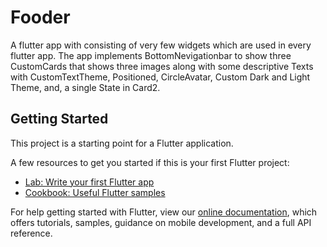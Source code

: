 # Fooder

A flutter app with consisting of very few widgets which are used in every flutter app. The app implements BottomNevigationbar to show three CustomCards that shows three images along with some descriptive Texts with CustomTextTheme, Positioned, CircleAvatar, Custom Dark and Light Theme, and, a single State in Card2.


## Getting Started

This project is a starting point for a Flutter application.

A few resources to get you started if this is your first Flutter project:

- [Lab: Write your first Flutter app](https://flutter.dev/docs/get-started/codelab)
- [Cookbook: Useful Flutter samples](https://flutter.dev/docs/cookbook)

For help getting started with Flutter, view our
[online documentation](https://flutter.dev/docs), which offers tutorials,
samples, guidance on mobile development, and a full API reference.
